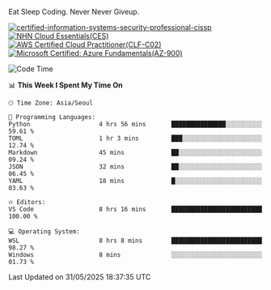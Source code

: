 Eat Sleep Coding.
Never Never Giveup.

[![certified-information-systems-security-professional-cissp](https://github.com/user-attachments/assets/d259884f-7f9a-4d80-a663-6968ead7464a)](https://www.credly.com/badges/f394a010-85a0-450b-9136-8043af01d71c/public_url)
[![NHN Cloud Essentials(CES)](https://github.com/user-attachments/assets/f405dcae-c923-424d-927f-e993bac10fa9)](https://www.nhncloud.com/kr/edu/certification/search)
[![AWS Certified Cloud Practitioner(CLF-C02)](https://github.com/user-attachments/assets/5199a6f5-42d5-4e70-b493-16c3fd42e691)](https://www.credly.com/badges/235e2b66-a782-4a21-ac77-ac4e42037113)
[![Microsoft Certified: Azure Fundamentals(AZ-900)](https://github.com/user-attachments/assets/7eb23f86-6311-42f9-83ab-166a25656710)](https://learn.microsoft.com/en-us/users/tiaz0128/credentials/ca6706271c8233ef)

<!--START_SECTION:waka-->
![Code Time](http://img.shields.io/badge/Code%20Time-4%2C188%20hrs%2058%20mins-blue)

📊 **This Week I Spent My Time On** 

```text
🕑︎ Time Zone: Asia/Seoul

💬 Programming Languages: 
Python                   4 hrs 56 mins       ███████████████░░░░░░░░░░   59.61 % 
TOML                     1 hr 3 mins         ███░░░░░░░░░░░░░░░░░░░░░░   12.74 % 
Markdown                 45 mins             ██░░░░░░░░░░░░░░░░░░░░░░░   09.24 % 
JSON                     32 mins             ██░░░░░░░░░░░░░░░░░░░░░░░   06.45 % 
YAML                     18 mins             █░░░░░░░░░░░░░░░░░░░░░░░░   03.63 % 

🔥 Editors: 
VS Code                  8 hrs 16 mins       █████████████████████████   100.00 % 

💻 Operating System: 
WSL                      8 hrs 8 mins        █████████████████████████   98.27 % 
Windows                  8 mins              ░░░░░░░░░░░░░░░░░░░░░░░░░   01.73 % 
```


 Last Updated on 31/05/2025 18:37:35 UTC
<!--END_SECTION:waka-->
